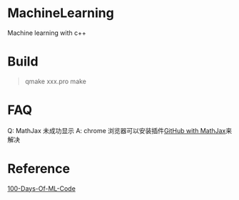 # MachineLearning
Machine learning with c++

# Build
>qmake xxx.pro
make

# FAQ
Q: MathJax 未成功显示
A: chrome 浏览器可以安装插件[GitHub with MathJax](https://chrome.google.com/webstore/detail/mathjax-plugin-for-github/ioemnmodlmafdkllaclgeombjnmnbima)来解决

# Reference
[100-Days-Of-ML-Code](https://github.com/Avik-Jain/100-Days-Of-ML-Code)